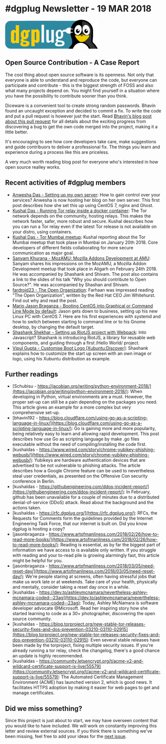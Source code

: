 
# \#dgplug Newsletter - 19 MAR 2018

![dgplug logo][img:logo]

## Open Source Contribution - A Case Report 

The cool thing about open source software is its openness. Not only that everyone is able to understand and reproduce the code, but everyone can participate and contribute - this is the biggest strength of FOSS and also what many projects depend on. You might find yourself in a situation where you have the possibility to contribute sooner than you think.

Diceware is a convenient tool to create strong random passwords. Bhavin found an uncaught exception and decided to commit a fix. To write the code and put a pull request is however just the start. Read [Bhavin's blog post about this pull request](https://geeksocket.in/blog/contributing-diceware-tool/) for all details about the exciting progress from discovering a bug to get the own code merged into the project, making it a little better.

It's encouraging to see how core developers take care, make suggestions and guide contribuors to deliver a professional fix. The things you learn and experience during a process like this are priceless.

A very much worth reading blog post for everyone who's interested in how open source realley works. 

## Recent activities of \#dgplug members

- [Anwesha Das - Setting up my own server](https://anweshadas.in/setting-up-my-own-server/): How to gain control over your services? Anwesha is now hosting her blog on her own server. This first post describes how she set this up using CentOS 7, nginx and Ghost. 
- [Kushal Das - Running Tor relay inside a docker container](https://kushaldas.in/posts/running-tor-relay-inside-a-docker-container.html): The Tor network depends on the community, hosting relays. This makes the network faster, safer, more robust and secure. Kushal describes how you can run a Tor relay even if the latest Tor release is not available on your distro, using containers. 
- [Kushal Das - Tor Mumbai meetup](https://kushaldas.in/posts/tor-mumbai-meetup.html): Kushal reporting about the Tor Mumbai meetup that took plase in Mumbai on January 20th 2018. Core developers of different fields collaborating for more secure communication as major goal.
- [Sanyam Khurana - MozAMU: Mozilla Addons Development at AMU](http://SanyamKhurana.com/blog/mozilla-addons-dev-amu.html): Sanyam shares his impressions on the MozAMU, a Mozilla Addon Development meetup that took place in Aligarh on February 24th 2018. He was accompanied by Shashank and Shivam. The post also contains a link to the slides of his talk "Why you should contribute to Open Source?". He was accompanied by Shashan and Shivam.
- [fardroid23 - The Open Organization](https://farhaanbukhsh.wordpress.com/2018/02/28/the-open-organization/): Farhaan was impressed reading "The Open Organization", written by the Red Hat CEO Jim Whitehurst. Find out why and read the post.
- [Mario Jason Braganza - Booting CentOS into Graphical or Command Line Mode by default](https://janusworx.com/booting-centos-into-graphical-command-line-mode/): Jason gets down to business, setting up his new Linux PC with CentOS 7. Here are his first experiences with systemd and how to switch between starting to command line or to his Gnome desktop, by changing the default target.
- [Shashank Shekhar - Setting up RiotJS project with Webpack](https://medium.com/@shashank7200/setting-up-riotjs-project-with-webpack-854df3f3f093?source=rss-add6503df58c------2): Into Javascript? Shashank is introducing RiotJS, a library for reusable web components, and guiding through a first /Hello World/ project.
- [Vipul Gupta - Customise Boot Logo [Xubuntu:Discover]](https://mixstersite.wordpress.com/2018/03/01/customise-boot-logo-xubuntu-discover/): Shashank explains how to customize the start up screen with an own image or logo, using his Xubuntu distribution as example.


## Further readings

- [Schubisu - https://jacobian.org/writing/python-environment-2018/](https://jacobian.org/writing/python-environment-2018/): When developing in Python, virtual environments are a must. However, the proper set-up can still be a pain depending on the packages you need. This article gives an example for a more complex but very comprehensive set-up.
- [bhavin192 - https://blog.cloudflare.com/using-go-as-a-scripting-language-in-linux/](https://blog.cloudflare.com/using-go-as-a-scripting-language-in-linux/): Go is gaining more and more popularity, being relatively easy to learn and allowing rapid development. This post describes how use Go as scripting language by make .go files executable without the need of compiling/installing the code first.  
- [kushaldas - https://www.wired.com/story/chrome-yubikey-phishing-webusb/](https://www.wired.com/story/chrome-yubikey-phishing-webusb/): Yubikeys are hardware authentication devices that are advertised to be not vulnerable to phishing attacks. The article describes how a Google Chrome feature can be used to nevertheless steal user credentials, as presented on the Offensive Con security conference in Berlin.
- [kushaldas - https://githubengineering.com/ddos-incident-report/](https://githubengineering.com/ddos-incident-report/): In February, github has been unavailable for a couple of minutes due to a distributed denial-of-service (DDoS) attack. Read about the background and the actions taken.
- [kushaldas - https://rfc.dgplug.org/](https://rfc.dgplug.org/): RFCs, the Requests for Comments form the guidelines provided by the Internet Engineering Task Force, that our internet is built on. Did you know dgplug is hosting a copy?
- [jasonbraganza - https://www.artofmanliness.com/2018/02/26/how-to-read-more-books/](https://www.artofmanliness.com/2018/02/26/how-to-read-more-books/): Reading is essential, as by far the biggest part of information we have access to is available only written. If you struggle with reading and your to-read pile is growing alarmingly fast, this article might be helpful for you.
- [jasonbraganza - https://www.artofmanliness.com/2018/03/05/need-reset-day/](https://www.artofmanliness.com/2018/03/05/need-reset-day/): We're people staring at screens, often having stressful jobs that make us work late or at weekends. Take care of your health, physically and mentally, consider taking a reset day once in a while.
- [kushaldas - https://dev.to/ashleymcnamara/nevertheless-ashley-mcnamara-coded--23ag](https://dev.to/ashleymcnamara/nevertheless-ashley-mcnamara-coded--23ag): Today, Ashley McNamara is software developer advocate @Microsoft. Read her inspiring story how she started learning to code as a 30+ photographer, discovering the open source community.
- [kushaldas - https://blog.torproject.org/new-stable-tor-releases-security-fixes-and-dos-prevention-03210-03110-02915](https://blog.torproject.org/new-stable-tor-releases-security-fixes-and-dos-prevention-03210-03110-02915): Even several stable releases have been made by the torproject, fixing multiple security issues. If you're already running a tor relay, check the changelog, there's a good chance an update is highly recommended.
- [kushaldas - https://community.letsencrypt.org/t/acme-v2-and-wildcard-certificate-support-is-live/55579](https://community.letsencrypt.org/t/acme-v2-and-wildcard-certificate-support-is-live/55579): The Automated Certificate Management Environment (ACME) has launched version 2, which is good news. It facilitates HTTPS adoption by making it easier for web pages to get and manage certificates. 

## Did we miss something?

Since this project is just about to start, we may have overseen content that you would like to have included. We will work on constantly improving this letter and review external sources. If you think there is something we've been missing, feel free to add your ideas for the [next issue][link:next_issue].


[img:logo]: ../../static/img/dgplug_logo.png
[link:dgplug]: https://dgplug.org
[link:planet]: http://planet.dgplug.org
[link:students_planet]: http://students.planet.dgplug.org
[link:freenode]: https://freenode.net
[link:next_issue]: https://github.com/dgplug/newsletter/issues/6
